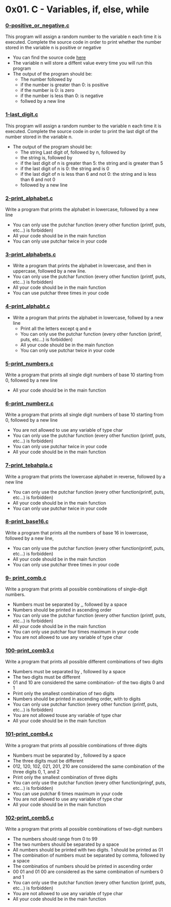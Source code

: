 # 0x01. C - Variables, if, else, while

### [0-positive_or_negative.c](https://github.com/MrGiddy/alx-low_level_programming/blob/main/0x01-variables_if_else_while/0-positive_or_negative.c)
This program will assign a random number to the variable n each time it is executed. Complete the source code in order to print whether the number stored in the variable n is positive or negative
* You can find the source code [here](https://github.com/alx-tools/0x01.c/blob/master/0-positive_or_negative_c)
* The variable n will store a diffent value every time you will run this program
* The output of the program should be:
    * The number followed by
	* if the number is greater than 0: is positive
	* if the number is 0: is zero
	* if the number is less than 0: is negative
    * follwed by a new line

### [1-last_digit.c](https://github.com/MrGiddy/alx-low_level_programming/blob/main/0x01-variables_if_else_while/1-last_digit.c)
This program will assign a random number to the variable n each time it is executed. Complete the source code in order to print the last digit of the number stored in the variable n.
* The output of the program should be:
    * The string Last digit of, followed by n, followed by
    * the string is, followed by
	* if the last digit of n is greater than 5: the string and is greater than 5
	* if the last digit of n is 0: the string and is 0
	* if the last digit of n is less than 6 and not 0: the string and is less than 6 and not 0
    * followed by a new line

### [2-print_alphabet.c](https://github.com/MrGiddy/alx-low_level_programming/blob/main/0x01-variables_if_else_while/2-print_alphabet.c)
Write a program that prints the alphabet in lowercase, followed by a new line
* You can only use the putchar function (every other function (printf, puts, etc...) is forbidden)
* All your code should be in the main function
* You can only use putchar twice in your code

### [3-print_alphabets.c](https://github.com/MrGiddy/alx-low_level_programming/blob/main/0x01-variables_if_else_while/3-print_alphabets.c)
* Write a program that prints the alphabet in lowercase, and then in uppercase, followed by a new line.
* You can only use the putchar function (every other function (printf, puts, etc...) is forbidden)
* All your code should be in the main function
* You can use putchar three times in your code

### [4-print_alphabt.c](https://github.com/MrGiddy/alx-low_level_programming/blob/main/0x01-variables_if_else_while/4-print_alphabt.c)
* Write a program that prints the alphabet in lowercase, follwed by a new line
    * Print all the letters except q and e
    * You can only use the putchar function (every other function (printf, puts, etc...) is forbidden)
    * All your code should be in the main function
    * You can only use putchar twice in your code

### [5-print_numbers.c](https://github.com/MrGiddy/alx-low_level_programming/blob/main/0x01-variables_if_else_while/5-print_numbers.c)
Write a program that prints all single digit numbers of base 10 starting from 0, followed by a new line
* All your code should be in the main function

### [6-print_numberz.c](https://github.com/MrGiddy/alx-low_level_programming/blob/main/0x01-variables_if_else_while/6-print_numberz.c)
Write a program that prints all single digit numbers of base 10 starting from 0, followed by a new line
* You are not allowed to use any variable of type char
* You can only use the putchar function (every other function (printf, puts, etc...) is forbidden)
* You can only use putchar twice in your code
* All your code should be in the main function

### [7-print_tebahpla.c](https://github.com/MrGiddy/alx-low_level_programming/blob/main/0x01-variables_if_else_while/7-print_tebahpla.c)
Write a program that prints the lowercase alphabet in reverse, followed by a new line
* You can only use the putchar function (every other function(printf, puts, etc...) is forbidden)
* All your code should be in the main function
* You can only use putchar twice in your code

### [8-print_base16.c](https://github.com/MrGiddy/alx-low_level_programming/blob/main/0x01-variables_if_else_while/8-print_base16.c)
Write a program that prints all the numbers of base 16 in lowercase, followed by a new line,
* You can only use the putchar function (every other function(printf, puts, etc...) is forbidden)
* All your code should be in the main function
* You can only use putchar three times in your code

### [9- print_comb.c](https://github.com/MrGiddy/alx-low_level_programming/blob/main/0x01-variables_if_else_while/9-print_comb.c)
Write a program that prints all possible combinations of single-digit numbers.
* Numbers must be separated by ,, followed by a space
* Numbers should be printed in ascending order
* You can only use the putchar function (every other function (printf, puts, etc…) is forbidden)
* All your code should be in the main function
* You can only use putchar four times maximum in your code
* You are not allowed to use any variable of type char

### [100-print_comb3.c](https://github.com/MrGiddy/alx-low_level_programming/blob/main/0x01-variables_if_else_while/100-print_comb3.c)
Write a program that prints all possible different combinations of two digits
* Numbers must be separated by , followed by a space
* The two digits must be different
* 01 and 10 are considered the same combination- of the two digits 0 and 1
* Print only the smallest combination of two digits
* Numbers should be printed in ascending order, with to digits
* You can only use putchar function (every other function (printf, puts, etc...) is forbidden)
* You are not allowed touse any variable of type char
* All your code should be in the main function

### [101-print_comb4.c](https://github.com/MrGiddy/alx-low_level_programming/blob/main/0x01-variables_if_else_while/101-print_comb4.c)
Write a program that prints all possible combinations of three digits
* Numbers must be separated by , followed by a space
* The three digits must be different
* 012, 120, 102, 021, 201, 210 are considered the same combination of the three digits 0, 1, and 2
* Print only the smallest combination of three digits
* You can only use the putchar function (every other function(pringf, puts, etc...) is forbidden)
* You can use putchar 6 times maximum in your code
* You are not allowed to use any variable of type char
* All your code should be in the main function

### [102-print_comb5.c](https://github.com/MrGiddy/alx-low_level_programming/blob/main/0x01-variables_if_else_while/101-print_comb5.c)
Write a program that prints all possible combinations of two-digit numbers
* The numbers should range from 0 to 99
* The two numbers should be separated by a space
* All numbers should be printed with two digits. 1 should be printed as 01
* The combination of numbers must be separated by comma, followed by a space
* The combinatios of numbers should be printed in ascending order
* 00 01 and 01 00 are considered as the same combination of numbers 0 and 1
* You can only use the putchar function (every other function (printf, puts, etc...) is forbidden)
* You are not allowed to use any variable of type char
* All your code should be in the main function
